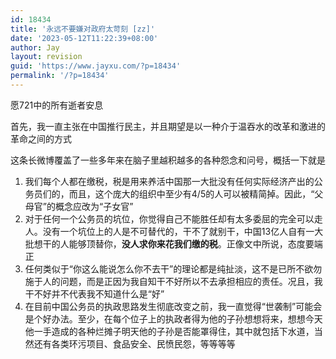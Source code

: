 ```yaml
---
id: 18434
title: '永远不要嫌对政府太苛刻 [zz]'
date: '2023-05-12T11:22:39+08:00'
author: Jay
layout: revision
guid: 'https://www.jayxu.com/?p=18434'
permalink: '/?p=18434'
---
```


<!-- wp:paragraph -->
<p>愿721中的所有逝者安息</p>
<!-- /wp:paragraph -->

<!-- wp:paragraph -->
<p>首先，我一直主张在中国推行民主，并且期望是以一种介于温吞水的改革和激进的革命之间的方式</p>
<!-- /wp:paragraph -->

<!-- wp:paragraph -->
<p>这条长微博覆盖了一些多年来在脑子里越积越多的各种怨念和问号，概括一下就是</p>
<!-- /wp:paragraph -->

<!-- wp:list {"ordered":true} -->
<ol><!-- wp:list-item -->
<li>我们每个人都在缴税，税是用来养活中国那一大批没有任何实际经济产出的公务员们的，而且，这个庞大的组织中至少有4/5的人可以被精简掉。因此，“父母官”的概念应改为“子女官”</li>
<!-- /wp:list-item -->

<!-- wp:list-item -->
<li>对于任何一个公务员的坑位，你觉得自己不能胜任却有太多委屈的完全可以走人。没有一个坑位上的人是不可替代的，干不了就别干，中国13亿人自有一大批想干的人能够顶替你，<strong>没人求你来花我们缴的税</strong>。正像文中所说，态度要端正</li>
<!-- /wp:list-item -->

<!-- wp:list-item -->
<li>任何类似于“你这么能说怎么你不去干”的理论都是纯扯淡，这不是已所不欲勿施于人的问题，而是正因为我自知干不好所以不去承担相应的责任。况且，我干不好并不代表我不知道什么是“好”</li>
<!-- /wp:list-item -->

<!-- wp:list-item -->
<li>在目前中国公务员的执政思路发生彻底改变之前，我一直觉得“世袭制”可能会是个好办法。至少，在每个位子上的执政者得为他的子孙想想将来，想想今天他一手造成的各种烂摊子明天他的子孙是否能罩得住，其中就包括下水道，当然还有各类环污项目、食品安全、民愤民怨，等等等等</li>
<!-- /wp:list-item --></ol>
<!-- /wp:list -->

<!-- wp:more -->
<!--more-->
<!-- /wp:more -->

<!-- wp:gallery {"linkTo":"attachment"} -->
<figure class="wp-block-gallery has-nested-images columns-default is-cropped"><!-- wp:image {"id":13564,"sizeSlug":"large","linkDestination":"custom"} -->
<figure class="wp-block-image size-large"><a href="http://www.jayxu.com/log/wp-content/uploads/2012/07/4b9b4e0fgw1dv9ld18xpcj.jpg"><img src="https://www.jayxu.com/log/wp-content/uploads/2012/07/4b9b4e0fgw1dv9ld18xpcj.jpg" alt="" class="wp-image-13564" title="4b9b4e0fgw1dv9ld18xpcj"/></a></figure>
<!-- /wp:image --></figure>
<!-- /wp:gallery -->